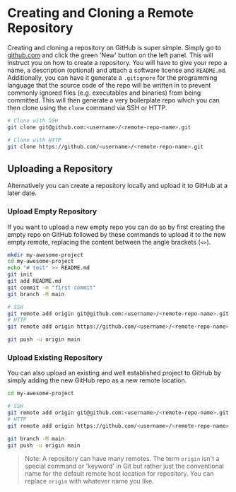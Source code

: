 # Creating and Cloning a Remote Repository

Creating and cloning a repository on GitHub is super simple. Simply go to [github.com](https://github.com) and click the green 'New' button on the left panel. This will instruct you on how to create a repository. You will have to give your repo a name, a description (optional) and attach a software license and `README.md`. Additionally, you can have it generate a `.gitignore` for the programming language that the source code of the repo will be written in to prevent commonly ignored files (e.g. executables and binaries) from being committed. This will then generate a very boilerplate repo which you can then clone using the `clone` command via SSH or HTTP.

```sh
# Clone with SSH
git clone git@github.com:<username>/<remote-repo-name>.git

# Clone with HTTP
git clone https://github.com/<username>/<remote-repo-name>.git
```

## Uploading a Repository

Alternatively you can create a repository locally and upload it to GitHub at a later date.

### Upload Empty Repository

If you want to upload a new empty repo you can do so by first creating the empty repo on GitHub followed by these commands to upload it to the new empty remote, replacing the content between the angle brackets (`<>`).

```sh
mkdir my-awesome-project
cd my-awesome-project
echo "# test" >> README.md
git init
git add README.md
git commit -m "first commit"
git branch -M main

# SSH
git remote add origin git@github.com:<username>/<remote-repo-name>.git
# HTTP
git remote add origin https://github.com/<username>/<remote-repo-name>.git

git push -u origin main
```

### Upload Existing Repository

You can also upload an existing and well established project to GitHub by simply adding the new GitHub repo as a new remote location.

```sh
cd my-awesome-project

# SSH
git remote add origin git@github.com:<username>/<remote-repo-name>.git
# HTTP
git remote add origin https://github.com/<username>/<remote-repo-name>.git

git branch -M main
git push -u origin main
```

> Note: A repository can have many remotes. The term `origin` isn't a special command or 'keyword' in Git but rather just the conventional name for the default remote host location for repository. You can replace `origin` with whatever name you like.
